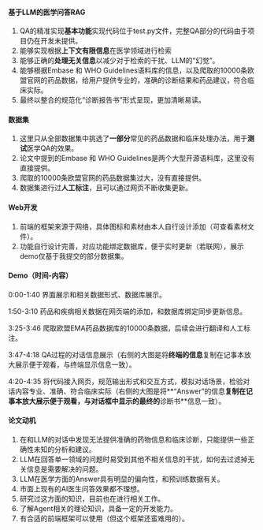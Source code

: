 #### 基于LLM的医学问答RAG

1. QA的精准实现**基本功能**实现代码位于test.py文件，完整QA部分的代码由于项目仍在开发未提供。
2. 能够实现根据**上下文有限信息**在医学领域进行检索
3. 能够正确的**处理无关信息**以减少对于检索的干扰、LLM的“幻觉”。
4. 能够根据Embase 和 WHO Guidelines语料库的信息，以及爬取的10000条欧盟官网的药品数据，给用户提供专业的，准确的诊断结果和药品建议，符合临床实际。
5. 最终以整合的规范化“诊断报告书”形式呈现，更加清晰易读。

#### 数据集

1. 这里只从全部数据集中挑选了**一部分**常见的药品数据和临床处理办法，用于**测试**医学QA的效果。
2. 论文中提到的Embase 和 WHO Guidelines是两个大型开源语料库，这里没有直接提供。
3. 爬取的10000条欧盟官网的药品数据集过大，没有直接提供。
4. 数据集进行过**人工标注**，且可以通过网页不断收集更新。

#### Web开发

1. 前端的框架来源于网络，具体图标和素材由本人自行设计添加（可查看素材文件）。
2. 功能自行设计完善，对应功能绑定数据库，便于实时更新（若联网），展示demo仅基于我提交的部分数据集。

#### Demo（时间-内容）

0:00-1:40 界面展示和相关数据形式、数据库展示。

1:50-3:10 药品和疾病相关数据在网页端的添加，和数据库绑定同步更新信息。

3:25-3:46 爬取欧盟EMA药品数据库的10000条数据，后续会进行翻译和人工标注。

3:47-4:18 QA过程的对话信息展示（右侧的大图是将**终端的信息**复制在记事本放大展示便于观看，与终端显示信息一致）。

4:20-4:35 将代码接入网页，规范输出形式和交互方式，模拟对话场景，检验对话内容专业、准确、符合临床实际（右侧的大图是将**“Answer”的信息**复制在记事本放大展示便于观看，与对话框中显示的最终的**诊断书**信息一致）。

#### 论文动机

1. 在和LLM的对话中发现无法提供准确的药物信息和临床诊断，只能提供一些正确性未知的分析和建议。
2. LLM在回答单一领域的问题时易受到其他不相关信息的干扰，如何去过滤掉无关信息是需要解决的问题。
3. LLM在医学方面的Answer具有明显的偏向性，和预训练数据有关。
4. 市面上现有的AI医生问答效果都不理想。
5. 研究过这方面的知识，目前也在进行相关工作。
6. 了解Agent相关的理论知识，具备一定的开发能力。
7. 有合适的前端框架可以使用（但这个框架还蛮难用的）。